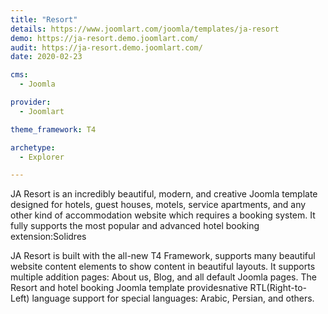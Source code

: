```yaml
---
title: "Resort"
details: https://www.joomlart.com/joomla/templates/ja-resort
demo: https://ja-resort.demo.joomlart.com/
audit: https://ja-resort.demo.joomlart.com/
date: 2020-02-23

cms: 
  - Joomla

provider:
  - Joomlart

theme_framework: T4

archetype:
  - Explorer

---
```


JA Resort is an incredibly beautiful, modern, and creative Joomla template designed for hotels, guest houses, motels, service apartments, and any other kind of accommodation website which requires a booking system. It fully supports the most popular and advanced hotel booking extension:Solidres

JA Resort is built with the all-new T4 Framework, supports many beautiful website content elements to show content in beautiful layouts. It supports multiple addition pages: About us, Blog, and all default Joomla pages. The Resort and hotel booking Joomla template providesnative RTL(Right-to-Left) language support for special languages: Arabic, Persian, and others.
